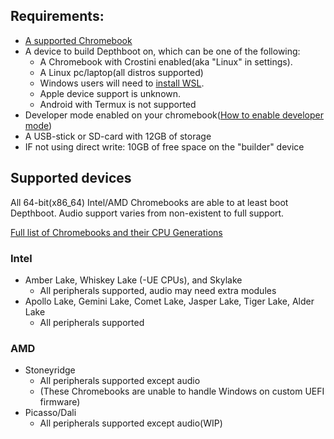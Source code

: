 ## Requirements: 
* [A supported Chromebook](/pages/devices)
* A device to build Depthboot on, which can be one of the following:
  * A Chromebook with Crostini enabled(aka "Linux" in settings).
  * A Linux pc/laptop(all distros supported)
  * Windows users will need to [install WSL](https://ubuntu.com/tutorials/install-ubuntu-on-wsl2-on-windows-10#1-overview).
  * Apple device support is unknown.
  * Android with Termux is not supported
* Developer mode enabled on your chromebook([How to enable developer mode](https://www.androidauthority.com/how-to-enable-developer-mode-on-a-chromebook-906688/))
* A USB-stick or SD-card with 12GB of storage
* IF not using direct write: 10GB of free space on the "builder" device

## Supported devices
All 64-bit(x86_64) Intel/AMD Chromebooks are able to at least boot Depthboot. Audio support varies from non-existent to full support.

[Full list of Chromebooks and their CPU Generations](https://mrchromebox.tech/#devices)

### Intel

* Amber Lake, Whiskey Lake (-UE CPUs), and Skylake
  * All peripherals supported, audio may need extra modules
* Apollo Lake, Gemini Lake, Comet Lake, Jasper Lake, Tiger Lake, Alder Lake
  * All peripherals supported

### AMD

* Stoneyridge
  * All peripherals supported except audio
  * (These Chromebooks are unable to handle Windows on custom UEFI firmware)
* Picasso/Dali
  * All peripherals supported except audio(WIP)
